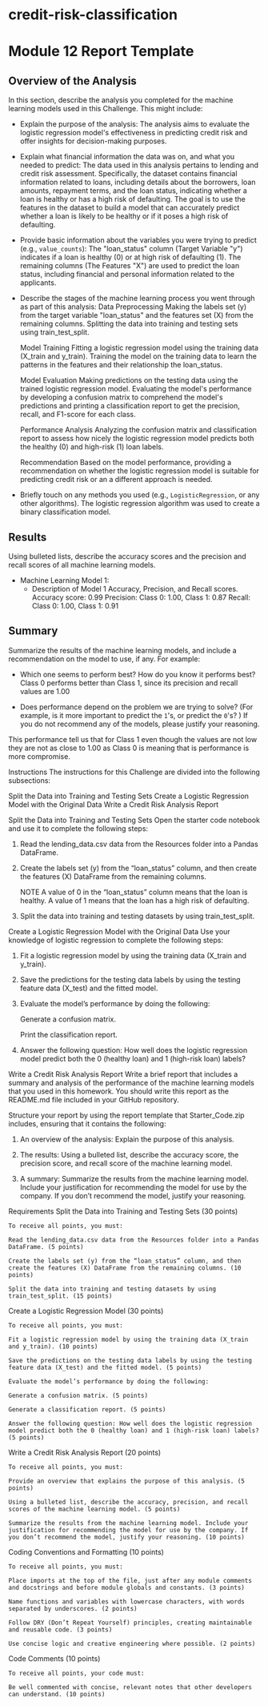 # credit-risk-classification

# Module 12 Report Template

## Overview of the Analysis

In this section, describe the analysis you completed for the machine learning models used in this Challenge. This might include:

* Explain the purpose of the analysis:
    The analysis aims to evaluate the logistic regression model's effectiveness in predicting credit risk and offer insights for decision-making purposes.

* Explain what financial information the data was on, and what you needed to predict:
    The data used in this analysis pertains to lending and credit risk assessment. Specifically, the dataset contains financial information related to loans, including details about the borrowers, loan amounts, repayment terms, and the loan status, indicating whether a loan is healthy or has a high risk of defaulting. The goal is to use the features in the dataset to build a model that can accurately predict whether a loan is likely to be healthy or if it poses a high risk of defaulting.

* Provide basic information about the variables you were trying to predict (e.g., `value_counts`):
    The "loan_status" column (Target Variable "y") indicates if a loan is healthy (0) or at high risk of defaulting (1). The remaining columns (The Features "X") are used to predict the loan status, including financial and personal information related to the applicants.

* Describe the stages of the machine learning process you went through as part of this analysis:
    Data Preprocessing
    Making the labels set (y) from the target variable "loan_status" and the features set (X) from the remaining columns.
    Splitting the data into training and testing sets using train_test_split.

    Model Training
    Fitting a logistic regression model using the training data (X_train and y_train).
    Training the model on the training data to learn the patterns in the features and their relationship the loan_status.

    Model Evaluation
    Making predictions on the testing data using the trained logistic regression model. Evaluating the model's performance by developing a confusion matrix to comprehend the model's predictions and printing a classification report to get the precision, recall, and F1-score for each class.

    Performance Analysis
    Analyzing the confusion matrix and classification report to assess how nicely the logistic regression model predicts both the healthy (0) and high-risk (1) loan labels.

    Recommendation
    Based on the model performance, providing a recommendation on whether the logistic regression model is suitable for predicting credit risk or an a different approach is needed.

* Briefly touch on any methods you used (e.g., `LogisticRegression`, or any other algorithms).
    The logistic regression algorithm was used to create a binary classification model.

## Results

Using bulleted lists, describe the accuracy scores and the precision and recall scores of all machine learning models.

* Machine Learning Model 1:
    * Description of Model 1 Accuracy, Precision, and Recall scores.
    Accuracy score: 0.99
    Precision: Class 0: 1.00, Class 1: 0.87
    Recall: Class 0: 1.00, Class 1: 0.91

## Summary

Summarize the results of the machine learning models, and include a recommendation on the model to use, if any. For example:

* Which one seems to perform best? How do you know it performs best?
Class 0 performs better than Class 1, since its precision and recall values are 1.00

* Does performance depend on the problem we are trying to solve? (For example, is it more important to predict the `1`'s, or predict the `0`'s? )
If you do not recommend any of the models, please justify your reasoning.

This performance tell us that for Class 1 even though the values are not low they are not as close to 1.00 as Class 0 is meaning that is performance is more compromise.





Instructions
The instructions for this Challenge are divided into the following subsections:

Split the Data into Training and Testing Sets
Create a Logistic Regression Model with the Original Data
Write a Credit Risk Analysis Report


Split the Data into Training and Testing Sets
Open the starter code notebook and use it to complete the following steps:

1. Read the lending_data.csv data from the Resources folder into a Pandas DataFrame.

2. Create the labels set (y) from the “loan_status” column, and then create the features (X) DataFrame from the remaining columns.

    NOTE
    A value of 0 in the “loan_status” column means that the loan is healthy. A value of 1 means that the loan has a high risk of defaulting.

3. Split the data into training and testing datasets by using train_test_split.


Create a Logistic Regression Model with the Original Data
Use your knowledge of logistic regression to complete the following steps:

1. Fit a logistic regression model by using the training data (X_train and y_train).

2. Save the predictions for the testing data labels by using the testing feature data (X_test) and the fitted model.

3. Evaluate the model’s performance by doing the following:

    Generate a confusion matrix.

    Print the classification report.

4. Answer the following question: How well does the logistic regression model predict both the 0 (healthy loan) and 1 (high-risk loan) labels?


Write a Credit Risk Analysis Report
Write a brief report that includes a summary and analysis of the performance of the machine learning models that you used in this homework. You should write this report as the README.md file included in your GitHub repository.

Structure your report by using the report template that Starter_Code.zip includes, ensuring that it contains the following:

1. An overview of the analysis: Explain the purpose of this analysis.

2. The results: Using a bulleted list, describe the accuracy score, the precision score, and recall score of the machine learning model.

3. A summary: Summarize the results from the machine learning model. Include your justification for recommending the model for use by the company. If you don’t recommend the model, justify your reasoning.



Requirements
Split the Data into Training and Testing Sets (30 points)

    To receive all points, you must:

    Read the lending_data.csv data from the Resources folder into a Pandas DataFrame. (5 points)

    Create the labels set (y) from the “loan_status” column, and then create the features (X) DataFrame from the remaining columns. (10 points)

    Split the data into training and testing datasets by using train_test_split. (15 points)

Create a Logistic Regression Model (30 points)

    To receive all points, you must:

    Fit a logistic regression model by using the training data (X_train and y_train). (10 points)

    Save the predictions on the testing data labels by using the testing feature data (X_test) and the fitted model. (5 points)

    Evaluate the model’s performance by doing the following:

    Generate a confusion matrix. (5 points)

    Generate a classification report. (5 points)

    Answer the following question: How well does the logistic regression model predict both the 0 (healthy loan) and 1 (high-risk loan) labels? (5 points)

Write a Credit Risk Analysis Report (20 points)

    To receive all points, you must:

    Provide an overview that explains the purpose of this analysis. (5 points)

    Using a bulleted list, describe the accuracy, precision, and recall scores of the machine learning model. (5 points)

    Summarize the results from the machine learning model. Include your justification for recommending the model for use by the company. If you don’t recommend the model, justify your reasoning. (10 points)

Coding Conventions and Formatting (10 points)

    To receive all points, you must:

    Place imports at the top of the file, just after any module comments and docstrings and before module globals and constants. (3 points)

    Name functions and variables with lowercase characters, with words separated by underscores. (2 points)

    Follow DRY (Don’t Repeat Yourself) principles, creating maintainable and reusable code. (3 points)

    Use concise logic and creative engineering where possible. (2 points)

Code Comments (10 points)

    To receive all points, your code must:

    Be well commented with concise, relevant notes that other developers can understand. (10 points)